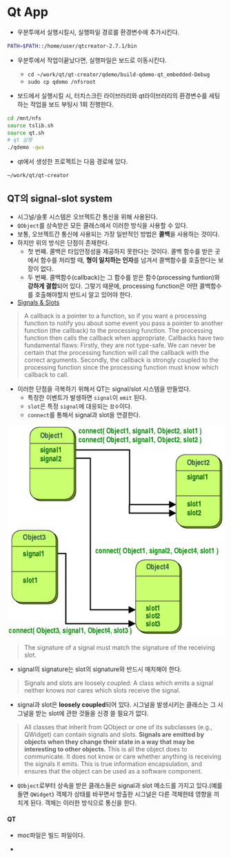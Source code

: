 # Qt App


- 우분투에서 실행시킬시, 실행파일 경로를 환경변수에 추가시킨다.

```bash
PATH=$PATH::/home/user/qtcreator-2.7.1/bin
```
- 우분투에서 작업이끝났다면, 실행파일은 보드로 이동시킨다.
  - `cd ~/work/qt/qt-creator/qdemo/build-qdemo-qt_embedded-Debug`
  - `sudo cp qdemo /nfsroot`

- 보드에서 실행시킬 시, 터치스크린 라이브러리와 qt라이브러리의 환경변수를 세팅하는 작업을 보드 부팅시 1회 진행한다.

```bash
cd /mnt/nfs
source tslib.sh
source qt.sh
# qt 실행
./qdemo -qws
```

- qt에서 생성한 프로젝트는 다음 경로에 있다.

```bash
~/work/qt/qt-creator
```



## QT의 signal-slot system
- 시그널/슬롯 시스템은 오브젝트간 통신을 위해 사용된다.
- `QObject`를 상속받은 모든 클래스에서 이러한 방식을 사용할 수 있다.
- 보통, 오브젝트간 통신에 사용되는 가장 일반적인 방법은 **콜백**을 사용하는 것이다.
- 하지만 위의 방식은 단점이 존재한다.
  - 첫 번째. 콜백은 타입안정성을 제공하지 못한다는 것이다. 콜백 함수를 받은 곳에서 함수를 처리할 때, **형이 일치하는 인자**를 넘겨서 콜백함수를 호출한다는 보장이 없다.
  - 두 번째. 콜백함수(callback)는 그 함수를 받은 함수(processing funtion)와 **강하게 결합**되어 있다. 그렇기 때문에,  processing function은 어떤 콜백함수를 호출해야할지 반드시 알고 있어야 한다.
- [Signals & Slots](http://doc.qt.io/qt-4.8/signalsandslots.html)
> A callback is a pointer to a function, so if you want a processing function to notify you about some event you pass a pointer to another function (the callback) to the processing function. The processing function then calls the callback when appropriate. Callbacks have two fundamental flaws: Firstly, they are not type-safe. We can never be certain that the processing function will call the callback with the correct arguments. Secondly, the callback is strongly coupled to the processing function since the processing function must know which callback to call.

- 이러한 단점을 극복하기 위해서 QT는 signal/slot 시스템을 만들었다.
  - 특정한 이벤트가 발생하면 `signal`이 `emit` 된다.
  - `slot`은 특정 `signal`에 대응되는 `함수`이다.
  - `connect`를 통해서 signal과 slot을 연결한다.

![signal/slot](./img/abstract-connections.png)
> The signature of a signal must match the signature of the receiving slot.
- signal의 signature는 slot의 signature와 반드시 매치해야 한다.

> Signals and slots are loosely coupled: A class which emits a signal neither knows nor cares which slots receive the signal.
- signal과 slot은 **loosely coupled**되어 있다. 시그널을 발생시키는 클래스는 그 시그널을 받는 slot에 관한 것들을 신경 쓸 필요가 없다.

> All classes that inherit from QObject or one of its subclasses (e.g., QWidget) can contain signals and slots. **Signals are emitted by objects when they change their state in a way that may be interesting to other objects.** This is all the object does to communicate. It does not know or care whether anything is receiving the signals it emits. This is true information encapsulation, and ensures that the object can be used as a software component.
- `QObject`로부터 상속을 받은 클래스들은 signal과 slot 메소드를 가지고 있다.(예를 들면 `QWidget`) 객체가 상태를 바꾸면서 방출한 시그널은 다른 객체한테 영향을 끼치게 된다. 객체는 이러한 방식으로 통신을 한다.


#### QT
- moc파일은 빌드 파일이다.











-
